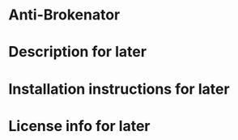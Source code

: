# Anti-Brokenator

# Description for later

# Installation instructions for later

# License info for later